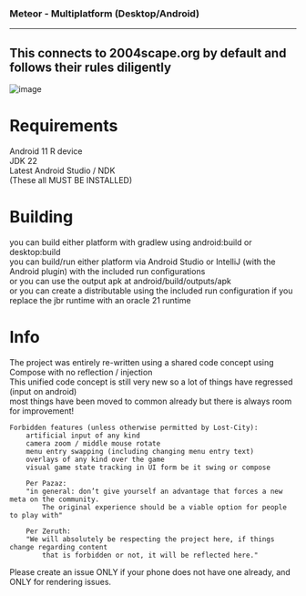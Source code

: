 ### Meteor - Multiplatform (Desktop/Android) 
---
**This connects to 2004scape.org by default and follows their rules diligently**
---

![image](https://github.com/user-attachments/assets/d9fffa2c-3008-42d2-b488-c26665eb8a38)
  
# Requirements  

Android 11 R device  
JDK 22  
Latest Android Studio / NDK  
(These all MUST BE INSTALLED)  
  
# Building  

you can build either platform with gradlew using android:build or desktop:build  
you can build/run either platform via Android Studio or IntelliJ (with the Android plugin) with the included run configurations  
or you can use the output apk at android/build/outputs/apk  
or you can create a distributable using the included run configuration if you replace the jbr runtime with an oracle 21 runtime  

# Info
The project was entirely re-written using a shared code concept using Compose with no reflection / injection  
This unified code concept is still very new so a lot of things have regressed (input on android)  
most things have been moved to common already but there is always room for improvement!  

```
Forbidden features (unless otherwise permitted by Lost-City):  
    artificial input of any kind  
    camera zoom / middle mouse rotate  
    menu entry swapping (including changing menu entry text)
    overlays of any kind over the game
    visual game state tracking in UI form be it swing or compose

    Per Pazaz:
    "in general: don’t give yourself an advantage that forces a new meta on the community.
        The original experience should be a viable option for people to play with"

    Per Zeruth:
    "We will absolutely be respecting the project here, if things change regarding content
        that is forbidden or not, it will be reflected here."
```
  
Please create an issue ONLY if your phone does not have one already, and ONLY for rendering issues.  
